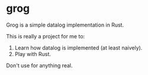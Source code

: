 # grog

Grog is a simple datalog implementation in Rust.

This is really a project for me to:

1. Learn how datalog is implemented (at least naively).
2. Play with Rust.

Don't use for anything real.
